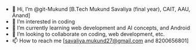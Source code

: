 - 👋 Hi, I’m @git-Mukund [B.Tech Mukund Savaliya (final year), CAIT, AAU, Anand]
- 👀 I’m interested in coding
- 🌱 I’m currently learning web development and AI concepts, and Android
- 💞️ I’m looking to collaborate on coding, web development, etc.
- 📫 How to reach me [savaliya.mukund27@gmail.com and 8200656801]

<!---
git-Mukund/git-Mukund is a ✨ special ✨ repository because its `README.md` (this file) appears on your GitHub profile.
You can click the Preview link to take a look at your changes.
--->
